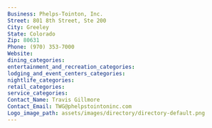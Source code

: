 ```yaml
---
Business: Phelps-Tointon, Inc.
Street: 801 8th Street, Ste 200
City: Greeley
State: Colorado
Zip: 80631
Phone: (970) 353-7000
Website: 
dining_categories: 
entertainment_and_recreation_categories: 
lodging_and_event_centers_categories: 
nightlife_categories: 
retail_categories: 
service_categories: 
Contact_Name: Travis Gillmore
Contact_Email: TWG@phelpstointoninc.com
Logo_image_path: assets/images/directory/directory-default.png
---
```

